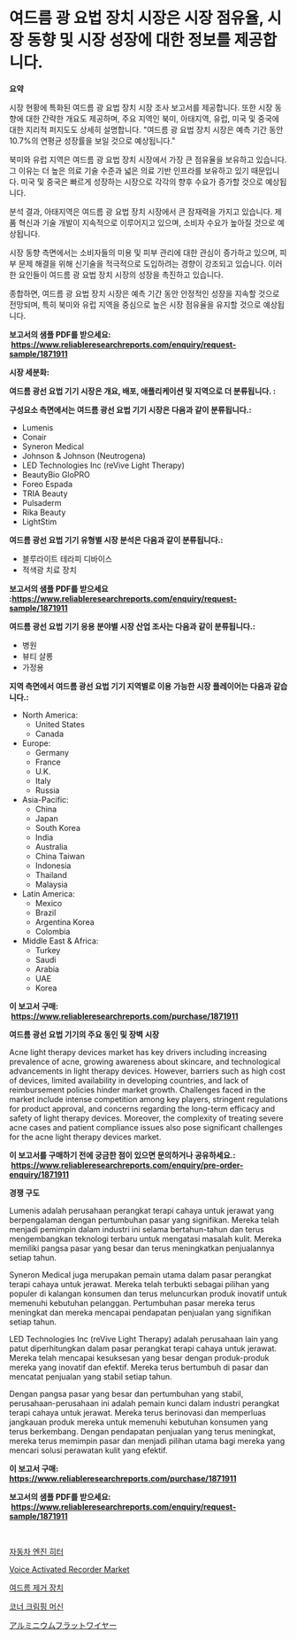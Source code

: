 <p><h1>여드름 광 요법 장치 시장은 시장 점유율, 시장 동향 및 시장 성장에 대한 정보를 제공합니다.</h1></p><p><strong>요약</strong></p>
<p><p>시장 현황에 특화된 여드름 광 요법 장치 시장 조사 보고서를 제공합니다. 또한 시장 동향에 대한 간략한 개요도 제공하며, 주요 지역인 북미, 아태지역, 유럽, 미국 및 중국에 대한 지리적 퍼지도도 상세히 설명합니다. "여드름 광 요법 장치 시장은 예측 기간 동안 10.7%의 연평균 성장률을 보일 것으로 예상됩니다."</p><p>북미와 유럽 지역은 여드름 광 요법 장치 시장에서 가장 큰 점유율을 보유하고 있습니다. 그 이유는 더 높은 의료 기술 수준과 넓은 의료 기반 인프라를 보유하고 있기 때문입니다. 미국 및 중국은 빠르게 성장하는 시장으로 각각의 향후 수요가 증가할 것으로 예상됩니다.</p><p>분석 결과, 아태지역은 여드름 광 요법 장치 시장에서 큰 잠재력을 가지고 있습니다. 제품 혁신과 기술 개발이 지속적으로 이루어지고 있으며, 소비자 수요가 높아질 것으로 예상됩니다.</p><p>시장 동향 측면에서는 소비자들의 미용 및 피부 관리에 대한 관심이 증가하고 있으며, 피부 문제 해결을 위해 신기술을 적극적으로 도입하려는 경향이 강조되고 있습니다. 이러한 요인들이 여드름 광 요법 장치 시장의 성장을 촉진하고 있습니다.</p><p>종합하면, 여드름 광 요법 장치 시장은 예측 기간 동안 안정적인 성장을 지속할 것으로 전망되며, 특히 북미와 유럽 지역을 중심으로 높은 시장 점유율을 유지할 것으로 예상됩니다.</p></p>
<p><strong>보고서의 샘플 PDF를 받으세요: &nbsp;<a href="https://www.reliableresearchreports.com/enquiry/request-sample/1871911">https://www.reliableresearchreports.com/enquiry/request-sample/1871911</a></strong></p>
<p><strong>시장 세분화:</strong></p>
<p><strong> 여드름 광선 요법 기기 시장은 개요, 배포, 애플리케이션 및 지역으로 더 분류됩니다. :</strong></p>
<p><strong>구성요소 측면에서는 여드름 광선 요법 기기 시장은 다음과 같이 분류됩니다.:</strong></p>
<p><ul><li>Lumenis</li><li>Conair</li><li>Syneron Medical</li><li>Johnson & Johnson (Neutrogena)</li><li>LED Technologies Inc (reVive Light Therapy)</li><li>BeautyBio GloPRO</li><li>Foreo Espada</li><li>TRIA Beauty</li><li>Pulsaderm</li><li>Rika Beauty</li><li>LightStim</li></ul></p>
<p><strong> 여드름 광선 요법 기기 유형별 시장 분석은 다음과 같이 분류됩니다.:</strong></p>
<p><ul><li>블루라이트 테라피 디바이스</li><li>적색광 치료 장치</li></ul></p>
<p><strong>보고서의 샘플 PDF를 받으세요 :<a href="https://www.reliableresearchreports.com/enquiry/request-sample/1871911">https://www.reliableresearchreports.com/enquiry/request-sample/1871911</a></strong></p>
<p><strong> 여드름 광선 요법 기기 응용 분야별 시장 산업 조사는 다음과 같이 분류됩니다.:</strong></p>
<p><ul><li>병원</li><li>뷰티 살롱</li><li>가정용</li></ul></p>
<p><strong>지역 측면에서 여드름 광선 요법 기기 지역별로 이용 가능한 시장 플레이어는 다음과 같습니다.:</strong></p>
<p><ul>
    <li>
        North America:
        <ul>
            <li>United States</li>
            <li>Canada</li>
        </ul>
    </li>
    <li>
        Europe:
        <ul>
            <li>Germany</li>
            <li>France</li>
            <li>U.K.</li>
            <li>Italy</li>
            <li>Russia</li>
        </ul>
    </li>
    <li>
        Asia-Pacific:
        <ul>
            <li>China</li>
            <li>Japan</li>
            <li>South Korea</li>
            <li>India</li>
            <li>Australia</li>
            <li>China Taiwan</li>
            <li>Indonesia</li>
            <li>Thailand</li>
            <li>Malaysia</li>
        </ul>
    </li>
    <li>
        Latin America:
        <ul>
            <li>Mexico</li>
            <li>Brazil</li>
            <li>Argentina Korea</li>
            <li>Colombia</li>
        </ul>
    </li>
    <li>
        Middle East & Africa:
        <ul>
            <li>Turkey</li>
            <li>Saudi</li>
            <li>Arabia</li>
            <li>UAE</li>
            <li>Korea</li>
        </ul>
    </li>
    </ul></p>
<p><strong>이 보고서 구매: &nbsp;<a href="https://www.reliableresearchreports.com/purchase/1871911">https://www.reliableresearchreports.com/purchase/1871911</a></strong></p>
<p><strong>여드름 광선 요법 기기의 주요 동인 및 장벽 시장</strong></p>
<p><p>Acne light therapy devices market has key drivers including increasing prevalence of acne, growing awareness about skincare, and technological advancements in light therapy devices. However, barriers such as high cost of devices, limited availability in developing countries, and lack of reimbursement policies hinder market growth. Challenges faced in the market include intense competition among key players, stringent regulations for product approval, and concerns regarding the long-term efficacy and safety of light therapy devices. Moreover, the complexity of treating severe acne cases and patient compliance issues also pose significant challenges for the acne light therapy devices market.</p></p>
<p><strong>이 보고서를 구매하기 전에 궁금한 점이 있으면 문의하거나 공유하세요.: &nbsp;<a href="https://www.reliableresearchreports.com/enquiry/pre-order-enquiry/1871911">https://www.reliableresearchreports.com/enquiry/pre-order-enquiry/1871911</a></strong></p>
<p><strong>경쟁 구도</strong></p>
<p><p>Lumenis adalah perusahaan perangkat terapi cahaya untuk jerawat yang berpengalaman dengan pertumbuhan pasar yang signifikan. Mereka telah menjadi pemimpin dalam industri ini selama bertahun-tahun dan terus mengembangkan teknologi terbaru untuk mengatasi masalah kulit. Mereka memiliki pangsa pasar yang besar dan terus meningkatkan penjualannya setiap tahun.</p><p>Syneron Medical juga merupakan pemain utama dalam pasar perangkat terapi cahaya untuk jerawat. Mereka telah terbukti sebagai pilihan yang populer di kalangan konsumen dan terus meluncurkan produk inovatif untuk memenuhi kebutuhan pelanggan. Pertumbuhan pasar mereka terus meningkat dan mereka mencapai pendapatan penjualan yang signifikan setiap tahun.</p><p>LED Technologies Inc (reVive Light Therapy) adalah perusahaan lain yang patut diperhitungkan dalam pasar perangkat terapi cahaya untuk jerawat. Mereka telah mencapai kesuksesan yang besar dengan produk-produk mereka yang inovatif dan efektif. Mereka terus bertumbuh di pasar dan mencatat penjualan yang stabil setiap tahun.</p><p>Dengan pangsa pasar yang besar dan pertumbuhan yang stabil, perusahaan-perusahaan ini adalah pemain kunci dalam industri perangkat terapi cahaya untuk jerawat. Mereka terus berinovasi dan memperluas jangkauan produk mereka untuk memenuhi kebutuhan konsumen yang terus berkembang. Dengan pendapatan penjualan yang terus meningkat, mereka terus memimpin pasar dan menjadi pilihan utama bagi mereka yang mencari solusi perawatan kulit yang efektif.</p></p>
<p><strong>이 보고서 구매: &nbsp; <a href="https://www.reliableresearchreports.com/purchase/1871911">https://www.reliableresearchreports.com/purchase/1871911</a></strong></p>
<p><strong>보고서의 샘플 PDF를 받으세요: &nbsp;<a href="https://www.reliableresearchreports.com/enquiry/request-sample/1871911">https://www.reliableresearchreports.com/enquiry/request-sample/1871911</a></strong><strong></strong></p>
<p>&nbsp;</p>
<p><p><a href="https://medium.com/@constantinvon/2024%EB%85%84%EB%B6%80%ED%84%B0-2031%EB%85%84%EA%B9%8C%EC%A7%80%EC%9D%98-%EC%9E%90%EB%8F%99%EC%B0%A8-%EC%97%94%EC%A7%84-%ED%9E%88%ED%84%B0-%EC%8B%9C%EC%9E%A5-%EB%B6%84%EC%84%9D-%EB%B0%8F-%ED%81%AC%EA%B8%B0-%EC%98%88%EC%B8%A1-a1be0d25048a">자동차 엔진 히터</a></p><p><a href="https://github.com/seekum/Market-Research-Report-List-1/blob/main/voice-activated-recorder-market.md">Voice Activated Recorder Market</a></p><p><a href="https://github.com/vsoq0zknh59/Market-Research-Report-List-1/blob/main/20470603454.md">여드름 제거 장치</a></p><p><a href="https://medium.com/@jerrodhilll68/%EC%BD%94%EB%84%88-%ED%81%AC%EB%A6%AC%ED%95%91-%EA%B8%B0%EA%B3%84-%EC%8B%9C%EC%9E%A5-%EC%9C%A0%ED%98%95-%EC%9D%91%EC%9A%A9-%EB%B0%8F-%EC%A7%80%EB%A6%AC%EC%97%90-%EB%8C%80%ED%95%9C-%ED%8F%AC%EA%B4%84%EC%A0%81-%ED%8F%89%EA%B0%80-c399dc04ed12">코너 크림핑 머신</a></p><p><a href="https://github.com/bevdtkn4419963/Market-Research-Report-List-1/blob/main/64025883851.md">アルミニウムフラットワイヤー</a></p></p>